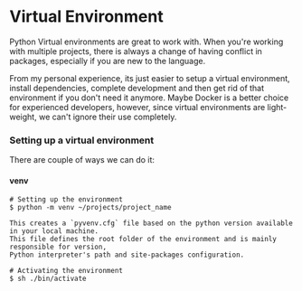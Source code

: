 # Virtual Environment

Python Virtual environments are great to work with. When you're working with multiple projects, there is always a change of having conflict in packages, especially if you are new to the language.

From my personal experience, its just easier to setup a virtual environment, install dependencies, complete development and then get rid of that environment if you don't need it anymore. Maybe Docker is a better choice for experienced developers, however, since virtual environments are light-weight, we can't ignore their use completely.

### Setting up a virtual environment

There are couple of ways we can do it:

#### venv

    # Setting up the environment
    $ python -m venv ~/projects/project_name

    This creates a `pyvenv.cfg` file based on the python version available in your local machine.
    This file defines the root folder of the environment and is mainly responsible for version,
    Python interpreter's path and site-packages configuration.

    # Activating the environment
    $ sh ./bin/activate





